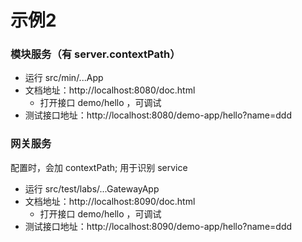 
# 示例2

###  模块服务（有 server.contextPath）

* 运行 src/min/...App
* 文档地址：http://localhost:8080/doc.html
  * 打开接口 demo/hello ，可调试
* 测试接口地址：http://localhost:8080/demo-app/hello?name=ddd

### 网关服务

配置时，会加 contextPath; 用于识别 service

* 运行 src/test/labs/...GatewayApp
* 文档地址：http://localhost:8090/doc.html
  * 打开接口 demo/hello ，可调试
* 测试接口地址：http://localhost:8090/demo-app/hello?name=ddd